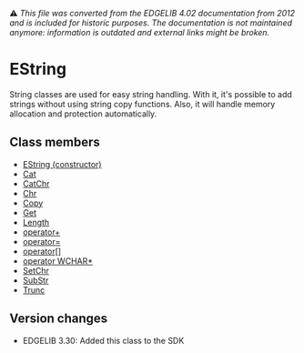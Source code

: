 :warning: _This file was converted from the EDGELIB 4.02 documentation from 2012 and is included for historic purposes. The documentation is not maintained anymore: information is outdated and external links might be broken._

# EString

String classes are used for easy string handling. With it, it's possible to add strings without using string copy functions. Also, it will handle memory allocation and protection automatically.

## Class members
* [EString (constructor)](estring_estring_constructor.md)
* [Cat](estring_cat.md)
* [CatChr](estring_catchr.md)
* [Chr](estring_chr.md)
* [Copy](estring_copy.md)
* [Get](estring_get.md)
* [Length](estring_length.md)
* [operator+](estring_overloadplus.md)
* [operator=](estring_overloadassign.md)
* [operator[]](estring_overloadbracket.md)
* [operator WCHAR*](estring_overloadwchar.md)
* [SetChr](estring_setchr.md)
* [SubStr](estring_substr.md)
* [Trunc](estring_trunc.md)

## Version changes
- EDGELIB 3.30: Added this class to the SDK

